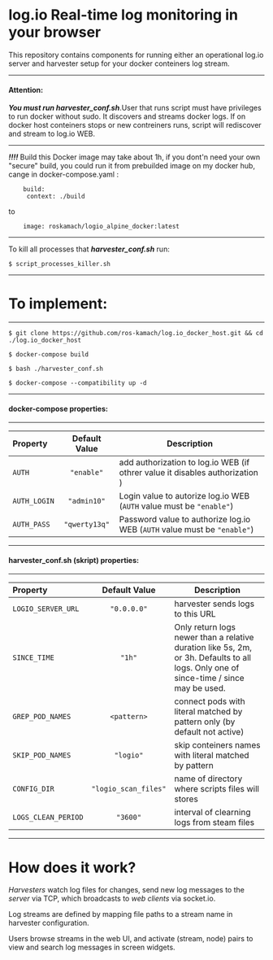 # log.io Real-time log monitoring in your browser
This repository contains components for running either an operational log.io server and harvester setup for your docker conteiners log stream. 
***
#### Attention:
***You must run harvester_conf.sh***.User that runs script must have privileges to run docker without sudo. It discovers and streams docker logs. If on docker host conteiners stops or new contreiners runs, script will rediscover and stream to log.io WEB.
***
***!!!!***
Build this Docker image may take about 1h, if you dont'n need your own "secure" build, you could run it from prebuilded image on my docker hub,
cange in docker-compose.yaml :
```
    build:
     context: ./build
```
to
```
    image: roskamach/logio_alpine_docker:latest
```
***
To kill all processes that ***harvester_conf.sh*** run:
```
$ script_processes_killer.sh
```
***
# To implement:
***
```
$ git clone https://github.com/ros-kamach/log.io_docker_host.git && cd ./log.io_docker_host
```
```
$ docker-compose build
```
```
$ bash ./harvester_conf.sh
```
```
$ docker-compose --compatibility up -d
```
***
#### docker-compose properties:
***
| Property                   | Default Value   | Description                        |
|:-------------------------|:-----------------:|------------------------------------|         
| ```AUTH``` | ```"enable"```    | add authorization to log.io WEB (if othrer value it disables authorization ) |
| ```AUTH_LOGIN``` | ```"admin10"```  | Login value to autorize log.io WEB (```AUTH``` value must be ```"enable"```) |
| ```AUTH_PASS``` | ```"qwerty13q"```     | Password value to authorize log.io WEB (```AUTH``` value must be ```"enable"```) |
***

#### harvester_conf.sh (skript) properties:
***
| Property                      | Default Value         | Description                                             |
|:------------------------------|:-------------------------------------------:|---------------------------------------------------------|
| ```LOGIO_SERVER_URL```        | ```"0.0.0.0"```  | harvester sends logs to this URL                        |
| ```SINCE_TIME```              |   ```"1h"```      | Only return logs newer than a relative duration like 5s, 2m, or 3h. Defaults to all logs. Only one of since-time / since may be used.  |
| ```GREP_POD_NAMES```           |              ```<pattern>```               | connect pods with literal matched by pattern only (by default not active) |
| ```SKIP_POD_NAMES```          |               ```"logio"```               | skip conteiners names with literal matched by pattern |
| ```CONFIG_DIR```        |  ```"logio_scan_files"```     | name of directory where scripts files will stores  |
| ```LOGS_CLEAN_PERIOD```      |  ```"3600"```   | interval of clearning logs from steam files |
***

# How does it work?

*Harvesters* watch log files for changes, send new log messages to the *server* via TCP, which broadcasts to *web clients* via socket.io.

Log streams are defined by mapping file paths to a stream name in harvester configuration.

Users browse streams in the web UI, and activate (stream, node) pairs to view and search log messages in screen widgets.
